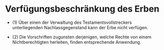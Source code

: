 # Verfügungsbeschränkung des Erben

- (1) Über einen der Verwaltung des Testamentsvollstreckers unterliegenden Nachlassgegenstand kann der Erbe nicht verfügen.

- (2) Die Vorschriften zugunsten derjenigen, welche Rechte von einem Nichtberechtigten herleiten, finden entsprechende Anwendung.

